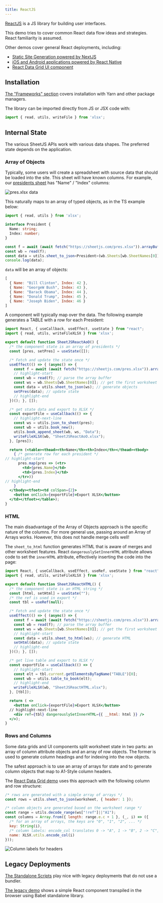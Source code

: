 ```yaml
---
title: ReactJS
---
```


[ReactJS](https://reactjs.org/) is a JS library for building user interfaces.

This demo tries to cover common React data flow ideas and strategies. React
familiarity is assumed.

Other demos cover general React deployments, including:

- [Static Site Generation powered by NextJS](./content#nextjs)
- [iOS and Android applications powered by React Native](./mobile#react-native)
- [React Data Grid UI component](./grid#react-data-grid)


## Installation

[The "Frameworks" section](../getting-started/installation/frameworks) covers
installation with Yarn and other package managers.

The library can be imported directly from JS or JSX code with:

```js
import { read, utils, writeFile } from 'xlsx';
```


## Internal State

The various SheetJS APIs work with various data shapes.  The preferred state
depends on the application.

### Array of Objects

Typically, some users will create a spreadsheet with source data that should be
loaded into the site.  This sheet will have known columns.  For example, our
[presidents sheet](https://sheetjs.com/pres.xlsx) has "Name" / "Index" columns:

![`pres.xlsx` data](pathname:///pres.png)

This naturally maps to an array of typed objects, as in the TS example below:

```ts
import { read, utils } from 'xlsx';

interface President {
  Name: string;
  Index: number;
}

const f = await (await fetch("https://sheetjs.com/pres.xlsx")).arrayBuffer();
const wb = read(f);
const data = utils.sheet_to_json<President>(wb.Sheets[wb.SheetNames[0]]);
console.log(data);
```

`data` will be an array of objects:

```js
[
  { Name: "Bill Clinton", Index: 42 },
  { Name: "GeorgeW Bush", Index: 43 },
  { Name: "Barack Obama", Index: 44 },
  { Name: "Donald Trump", Index: 45 },
  { Name: "Joseph Biden", Index: 46 }
]
```

A component will typically map over the data. The following example generates
a TABLE with a row for each President:

```jsx title="src/SheetJSReactAoO.js"
import React, { useCallback, useEffect, useState } from "react";
import { read, utils, writeFileXLSX } from 'xlsx';

export default function SheetJSReactAoO() {
  /* the component state is an array of presidents */
  const [pres, setPres] = useState([]);

  /* Fetch and update the state once */
  useEffect(() => { (async() => {
    const f = await (await fetch("https://sheetjs.com/pres.xlsx")).arrayBuffer();
    // highlight-start
    const wb = read(f); // parse the array buffer
    const ws = wb.Sheets[wb.SheetNames[0]]; // get the first worksheet
    const data = utils.sheet_to_json(ws); // generate objects
    setPres(data); // update state
    // highlight-end
  })(); }, []);

  /* get state data and export to XLSX */
  const exportFile = useCallback(() => {
    // highlight-next-line
    const ws = utils.json_to_sheet(pres);
    const wb = utils.book_new();
    utils.book_append_sheet(wb, ws, "Data");
    writeFileXLSX(wb, "SheetJSReactAoO.xlsx");
  }, [pres]);

  return (<table><thead><th>Name</th><th>Index</th></thead><tbody>
    { /* generate row for each president */
// highlight-start
      pres.map(pres => (<tr>
        <td>{pres.Name}</td>
        <td>{pres.Index}</td>
      </tr>))
// highlight-end
    }
  </tbody><tfoot><td colSpan={2}>
    <button onClick={exportFile}>Export XLSX</button>
  </td></tfoot></table>);
}
```

### HTML

The main disadvantage of the Array of Objects approach is the specific nature
of the columns.  For more general use, passing around an Array of Arrays works.
However, this does not handle merge cells well!

The `sheet_to_html` function generates HTML that is aware of merges and other
worksheet features.  React `dangerouslySetInnerHTML` attribute allows code to
set the `innerHTML` attribute, effectively inserting the code into the page:

```jsx title="src/SheetJSReactHTML.js"
import React, { useCallback, useEffect, useRef, useState } from "react";
import { read, utils, writeFileXLSX } from 'xlsx';

export default function SheetJSReactHTML() {
  /* the component state is an HTML string */
  const [html, setHtml] = useState("");
  /* the ref is used in export */
  const tbl = useRef(null);

  /* Fetch and update the state once */
  useEffect(() => { (async() => {
    const f = await (await fetch("https://sheetjs.com/pres.xlsx")).arrayBuffer();
    const wb = read(f); // parse the array buffer
    const ws = wb.Sheets[wb.SheetNames[0]]; // get the first worksheet
    // highlight-start
    const data = utils.sheet_to_html(ws); // generate HTML
    setHtml(data); // update state
    // highlight-end
  })(); }, []);

  /* get live table and export to XLSX */
  const exportFile = useCallback(() => {
    // highlight-start
    const elt = tbl.current.getElementsByTagName("TABLE")[0];
    const wb = utils.table_to_book(elt);
    // highlight-end
    writeFileXLSX(wb, "SheetJSReactHTML.xlsx");
  }, [tbl]);

  return ( <>
    <button onClick={exportFile}>Export XLSX</button>
  // highlight-next-line
    <div ref={tbl} dangerouslySetInnerHTML={{ __html: html }} />
  </>);
}
```

### Rows and Columns

Some data grids and UI components split worksheet state in two parts: an array
of column attribute objects and an array of row objects.  The former is used to
generate column headings and for indexing into the row objects.

The safest approach is to use an array of arrays for state and to generate
column objects that map to A1-Style column headers.

The [React Data Grid demo](./grid#rows-and-columns-state) uses this approach
with the following column and row structure:

```js
/* rows are generated with a simple array of arrays */
const rows = utils.sheet_to_json(worksheet, { header: 1 });

/* column objects are generated based on the worksheet range */
const range = utils.decode_range(ws["!ref"]||"A1");
const columns = Array.from({ length: range.e.c + 1 }, (_, i) => ({
  /* for an array of arrays, the keys are "0", "1", "2", ... */
  key: String(i),
  /* column labels: encode_col translates 0 -> "A", 1 -> "B", 2 -> "C", ... */
  name: XLSX.utils.encode_col(i)
}));

```

![Column labels for headers](pathname:///react/cols.png)



## Legacy Deployments

[The Standalone Scripts](../getting-started/installation/standalone) play nice
with legacy deployments that do not use a bundler.

[The legacy demo](pathname:///react/index.html) shows a simple React component
transpiled in the browser using Babel standalone library.